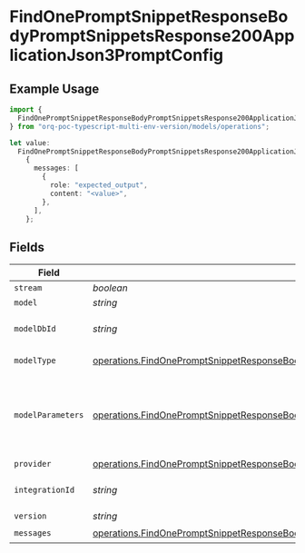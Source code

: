 # FindOnePromptSnippetResponseBodyPromptSnippetsResponse200ApplicationJson3PromptConfig

## Example Usage

```typescript
import {
  FindOnePromptSnippetResponseBodyPromptSnippetsResponse200ApplicationJson3PromptConfig,
} from "orq-poc-typescript-multi-env-version/models/operations";

let value:
  FindOnePromptSnippetResponseBodyPromptSnippetsResponse200ApplicationJson3PromptConfig =
    {
      messages: [
        {
          role: "expected_output",
          content: "<value>",
        },
      ],
    };
```

## Fields

| Field                                                                                                                                                                                                                      | Type                                                                                                                                                                                                                       | Required                                                                                                                                                                                                                   | Description                                                                                                                                                                                                                |
| -------------------------------------------------------------------------------------------------------------------------------------------------------------------------------------------------------------------------- | -------------------------------------------------------------------------------------------------------------------------------------------------------------------------------------------------------------------------- | -------------------------------------------------------------------------------------------------------------------------------------------------------------------------------------------------------------------------- | -------------------------------------------------------------------------------------------------------------------------------------------------------------------------------------------------------------------------- |
| `stream`                                                                                                                                                                                                                   | *boolean*                                                                                                                                                                                                                  | :heavy_minus_sign:                                                                                                                                                                                                         | N/A                                                                                                                                                                                                                        |
| `model`                                                                                                                                                                                                                    | *string*                                                                                                                                                                                                                   | :heavy_minus_sign:                                                                                                                                                                                                         | N/A                                                                                                                                                                                                                        |
| `modelDbId`                                                                                                                                                                                                                | *string*                                                                                                                                                                                                                   | :heavy_minus_sign:                                                                                                                                                                                                         | The id of the resource                                                                                                                                                                                                     |
| `modelType`                                                                                                                                                                                                                | [operations.FindOnePromptSnippetResponseBodyPromptSnippetsResponse200ApplicationJson3ModelType](../../models/operations/findonepromptsnippetresponsebodypromptsnippetsresponse200applicationjson3modeltype.md)             | :heavy_minus_sign:                                                                                                                                                                                                         | The type of the model                                                                                                                                                                                                      |
| `modelParameters`                                                                                                                                                                                                          | [operations.FindOnePromptSnippetResponseBodyPromptSnippetsResponse200ApplicationJson3ModelParameters](../../models/operations/findonepromptsnippetresponsebodypromptsnippetsresponse200applicationjson3modelparameters.md) | :heavy_minus_sign:                                                                                                                                                                                                         | Model Parameters: Not all parameters apply to every model                                                                                                                                                                  |
| `provider`                                                                                                                                                                                                                 | [operations.FindOnePromptSnippetResponseBodyPromptSnippetsResponse200ApplicationJson3Provider](../../models/operations/findonepromptsnippetresponsebodypromptsnippetsresponse200applicationjson3provider.md)               | :heavy_minus_sign:                                                                                                                                                                                                         | N/A                                                                                                                                                                                                                        |
| `integrationId`                                                                                                                                                                                                            | *string*                                                                                                                                                                                                                   | :heavy_minus_sign:                                                                                                                                                                                                         | The id of the resource                                                                                                                                                                                                     |
| `version`                                                                                                                                                                                                                  | *string*                                                                                                                                                                                                                   | :heavy_minus_sign:                                                                                                                                                                                                         | N/A                                                                                                                                                                                                                        |
| `messages`                                                                                                                                                                                                                 | [operations.FindOnePromptSnippetResponseBodyPromptSnippetsResponse200ApplicationJson3Messages](../../models/operations/findonepromptsnippetresponsebodypromptsnippetsresponse200applicationjson3messages.md)[]             | :heavy_check_mark:                                                                                                                                                                                                         | N/A                                                                                                                                                                                                                        |